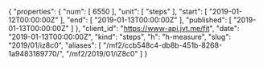 {
  "properties": {
    "num": [
      6550
    ],
    "unit": [
      "steps"
    ],
    "start": [
      "2019-01-12T00:00:00Z"
    ],
    "end": [
      "2019-01-13T00:00:00Z"
    ],
    "published": [
      "2019-01-13T00:00:00Z"
    ]
  },
  "client_id": "https://www-api.jvt.me/fit",
  "date": "2019-01-13T00:00:00Z",
  "kind": "steps",
  "h": "h-measure",
  "slug": "2019/01/iz8c0",
  "aliases": [
    "/mf2/ccb548c4-db8b-451b-8268-1a9483189770/",
    "/mf2/2019/01/iZ8c0"
  ]
}
